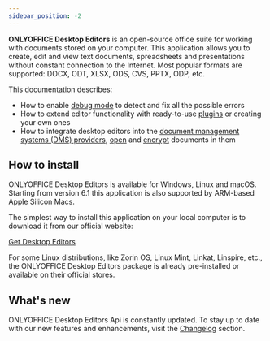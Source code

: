 ```yaml
---
sidebar_position: -2
---
```


**ONLYOFFICE Desktop Editors** is an open-source office suite for working with documents stored on your computer. This application allows you to create, edit and view text documents, spreadsheets and presentations without constant connection to the Internet. Most popular formats are supported: DOCX, ODT, XLSX, ODS, CVS, PPTX, ODP, etc.

This documentation describes:

- How to enable [debug mode](../usage-api/debugging/running-in-debug-mode-on-windows.md) to detect and fix all the possible errors
- How to extend editor functionality with ready-to-use [plugins](../usage-api/adding-plugins.md) or creating your own ones
- How to integrate desktop editors into the [document management systems (DMS) providers](../usage-api/adding-a-dms-provider/adding-a-dms-provider.md), [open](../usage-api/adding-a-dms-provider/opening-documents.md) and [encrypt](../usage-api/adding-a-dms-provider/encryption/encryption.md) documents in them

## How to install

ONLYOFFICE Desktop Editors is available for Windows, Linux and macOS. Starting from version 6.1 this application is also supported by ARM-based Apple Silicon Macs.

The simplest way to install this application on your local computer is to download it from our official website:

[Get Desktop Editors](https://www.onlyoffice.com/download-desktop.aspx?from=api)

For some Linux distributions, like Zorin OS, Linux Mint, Linkat, Linspire, etc., the ONLYOFFICE Desktop Editors package is already pre-installed or available on their official stores.

## What's new

ONLYOFFICE Desktop Editors Api is constantly updated. To stay up to date with our new features and enhancements, visit the [Changelog](../more-information/changelog.md) section.
